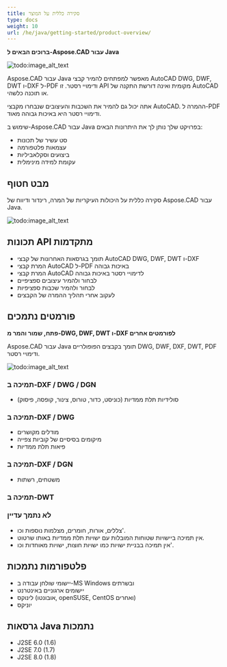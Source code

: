 ```yaml
---
title: סקירה כללית על המוצר
type: docs
weight: 10
url: /he/java/getting-started/product-overview/
---
```


**ברוכים הבאים ל-Aspose.CAD עבור Java**

![todo:image_alt_text](https://i.imgur.com/qHeCKck.png)

Aspose.CAD עבור Java מאפשר למפתחים להמיר קבצי AutoCAD DWG, DWF, DWT ו-DXF ל-PDF ודימויי רסטר. זו API מקומית ואינה דורשת התקנה של AutoCAD או תוכנה כלשהי.

אתה יכול גם להמיר את השכבות והעיצובים שנבחרו מקבצי AutoCAD. ההמרה ל-PDF ודימויי רסטר היא באיכות גבוהה מאוד.

שימוש ב-Aspose.CAD עבור Java בפרויקט שלך נותן לך את היתרונות הבאים:

- סט עשיר של תכונות
- עצמאות פלטפורמה
- ביצועים וסקלאביליות
- עקומת למידה מינימלית

## **מבט חטוף**
סקירה כללית על היכולות העיקריות של המרה, רינדור ודיווח של Aspose.CAD עבור Java.

![todo:image_alt_text](https://i.imgur.com/vLNnhkj.png)
## **תכונות API מתקדמות**
- תומך בגרסאות האחרונות של קבצי AutoCAD DWG, DWF, DWT ו-DXF
- המרת קבצי AutoCAD ל-PDF באיכות גבוהה
- המרת קבצי AutoCAD לדימויי רסטר באיכות גבוהה
- לבחור ולהמיר עיצובים ספציפיים
- לבחור ולהמיר שכבות ספציפיות
- לעקוב אחרי תהליך ההמרה של הקבצים
## **פורמטים נתמכים**
**פתח, שמור והמר מ-DWG, DWF, DWT ו-DXF לפורמטים אחרים**

Aspose.CAD עבור Java תומך בקבצים הפופולריים DWG, DWF, DXF, DWT, PDF ודימויי רסטר.

![todo:image_alt_text](/_assets/java/product-overview_1.png)
### **תמיכה ב-DXF / DWG / DGN**
- סולידיות תלת ממדיות (כוניסט, כדור, טורוס, צינור, קופסה, פיסוק)
### **תמיכה ב-DXF / DWG**
- מודלים מקושרים
- מיקומים בסיסיים של קוביות צפייה
- פיאות תלת ממדיות
### **תמיכה ב-DXF / DGN**
- משטחים, רשתות
### **תמיכה ב-DWT**

### **לא נתמך עדיין**
- צללים, אורות, חומרים, מצלמות נוספות וכו'.
- אין תמיכה ביישויות שטוחות המובלות עם ישויות תלת ממדיות באותו שרטוט.
- אין תמיכה בבניית ישויות כמו ישויות חוצות, ישויות מאוחדות וכו'.
## **פלטפורמות נתמכות**
- יישומי שולחן עבודה ב-MS Windows ובשרתים
- יישומים ארגוניים באינטרנט
- לינוקס (אובונטו, openSUSE, CentOS ואחרים)
- יוניקס
## **גרסאות Java נתמכות**
- J2SE 6.0 (1.6)
- J2SE 7.0 (1.7)
- J2SE 8.0 (1.8)
